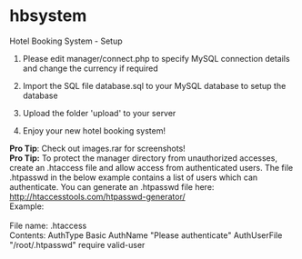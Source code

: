 hbsystem
========

Hotel Booking System - Setup

1. Please edit manager/connect.php to specify MySQL connection details and change the currency if required

2. Import the SQL file database.sql to your MySQL database to setup the database

3. Upload the folder 'upload' to your server

4. Enjoy your new hotel booking system!

<b>Pro Tip</b>: Check out images.rar for screenshots!<br>
<b>Pro Tip:</b> To protect the manager directory from unauthorized accesses, create an .htaccess file and allow access from authenticated users. The file .htpasswd in the below example contains a list of users which can authenticate. You can generate an .htpasswd file here: http://htaccesstools.com/htpasswd-generator/
<br>
Example:
<br>
<br>
File name: .htaccess<br>
Contents: AuthType Basic
AuthName "Please authenticate"
 AuthUserFile "/root/.htpasswd"
 require valid-user<br>
 
